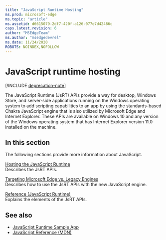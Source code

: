 ```yaml
---
title: "JavaScript Runtime Hosting"
ms.prod: microsoft-edge
ms.topic: "article"
ms.assetid: d6615079-2df7-420f-a126-077e7d42486c
caps.latest.revision: 6
author: "MSEdgeTeam"
ms.author: "msedgedevrel"
ms.date: 11/24/2020
ROBOTS: NOINDEX,NOFOLLOW
---  
```

# JavaScript runtime hosting  

[!INCLUDE [deprecation-note](../includes/deprecation-note.md)]  

The JavaScript Runtime (JsRT) APIs provide a way for desktop, Windows Store, and server-side applications running on the Windows operating system to add scripting capabilities to an app by using the standards-based Chakra JavaScript engine that is also utilized by Microsoft Edge and Internet Explorer.  These APIs are available on Windows 10 and any version of the Windows operating system that has Internet Explorer version 11.0 installed on the machine.  

## In this section  

The following sections provide more information about JavaScript.  

[Hosting the JavaScript Runtime](./hosting-the-javascript-runtime.md)  
Describes the JsRT APIs.  

[Targeting Microsoft Edge vs. Legacy Engines](./targeting-edge-vs-legacy-engines-in-jsrt-apis.md)  
Describes how to use the JsRT APIs with the new JavaScript engine.  

[Reference (JavaScript Runtime)](./reference-javascript-runtime.md)  
Explains the elements of the JsRT APIs.  

## See also  

*   [JavaScript Runtime Sample App](https://go.microsoft.com/fwlink/p/?LinkID=306674&clcid=0x409)  
*   [JavaScript Reference (MDN)](https://developer.mozilla.org/docs/Web/JavaScript/Reference)  
